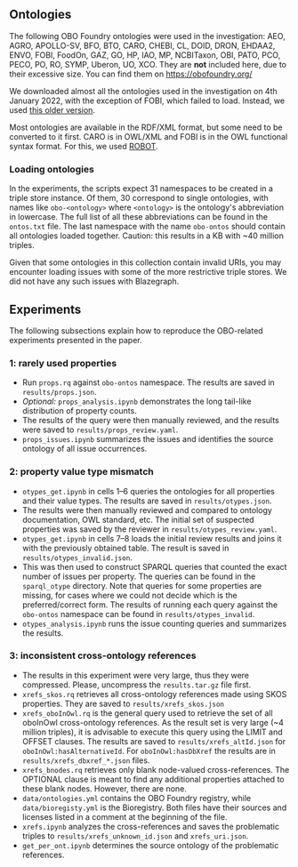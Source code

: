 ## Ontologies
The following OBO Foundry ontologies were used in the investigation: AEO, AGRO, APOLLO-SV, BFO, BTO, CARO, CHEBI, CL, DOID, DRON, EHDAA2, ENVO, FOBI, FoodOn, GAZ, GO, HP, IAO, MP, NCBITaxon, OBI, PATO, PCO, PECO, PO, RO, SYMP, Uberon, UO, XCO. They are **not** included here, due to their excessive size. You can find them on https://obofoundry.org/

We downloaded almost all the ontologies used in the investigation on 4th January 2022, with the exception of FOBI, which failed to load. Instead, we used [this older version](https://github.com/pcastellanoescuder/FoodBiomarkerOntology/blob/28c837225944b7bf922517f1865f8eb2ffca043c/fobi.owl).

Most ontologies are available in the RDF/XML format, but some need to be converted to it first. CARO is in OWL/XML and FOBI is in the OWL functional syntax format. For this, we used [ROBOT](http://robot.obolibrary.org/).

### Loading ontologies
In the experiments, the scripts expect 31 namespaces to be created in a triple store instance. Of them, 30 correspond to single ontologies, with names like `obo-<ontology>` where `<ontology>` is the ontology's abbreviation in lowercase. The full list of all these abbreviations can be found in the `ontos.txt` file. The last namespace with the name `obo-ontos` should contain all ontologies loaded together. Caution: this results in a KB with ~40 million triples.

Given that some ontologies in this collection contain invalid URIs, you may encounter loading issues with some of the more restrictive triple stores. We did not have any such issues with Blazegraph.

## Experiments

The following subsections explain how to reproduce the OBO-related experiments presented in the paper.

### 1: rarely used properties

- Run `props.rq` against `obo-ontos` namespace. The results are saved in `results/props.json`.
- *Optional:* `props_analysis.ipynb` demonstrates the long tail-like distribution of property counts.
- The results of the query were then manually reviewed, and the results were saved to `results/props_review.yaml`.
- `props_issues.ipynb` summarizes the issues and identifies the source ontology of all issue occurrences.

### 2: property value type mismatch

- `otypes_get.ipynb` in cells 1–6 queries the ontologies for all properties and their value types. The results are saved in `results/otypes.json`.
- The results were then manually reviewed and compared to ontology documentation, OWL standard, etc. The initial set of suspected properties was saved by the reviewer in `results/otypes_review.yaml`.
- `otypes_get.ipynb` in cells 7–8 loads the initial review results and joins it with the previously obtained table. The result is saved in `results/otypes_invalid.json`.
- This was then used to construct SPARQL queries that counted the exact number of issues per property. The queries can be found in the `sparql_otype` directory. Note that queries for some properties are missing, for cases where we could not decide which is the preferred/correct form. The results of running each query against the `obo-ontos` namespace can be found in `results/otypes_invalid`.
- `otypes_analysis.ipynb` runs the issue counting queries and summarizes the results.

### 3: inconsistent cross-ontology references

- The results in this experiment were very large, thus they were compressed. Please, uncompress the `results.tar.gz` file first.
- `xrefs_skos.rq` retrieves all cross-ontology references made using SKOS properties. They are saved to `results/xrefs_skos.json`
- `xrefs_oboInOwl.rq` is the general query used to retrieve the set of all oboInOwl cross-ontology references. As the result set is very large (~4 million triples), it is advisable to execute this query using the LIMIT and OFFSET clauses. The results are saved to `results/xrefs_altId.json` for `oboInOwl:hasAlternativeId`. For `oboInOwl:hasDbXref` the results are in `results/xrefs_dbxref_*.json` files.
- `xrefs_bnodes.rq` retrieves only blank node-valued cross-references. The OPTIONAL clause is meant to find any additional properties attached to these blank nodes. However, there are none.
- `data/ontologies.yml` contains the OBO Foundry registry, while `data/bioregisty.yml` is the Bioregistry. Both files have their sources and licenses listed in a comment at the beginning of the file.
- `xrefs.ipynb` analyzes the cross-references and saves the problematic triples to `results/xrefs_unknown_id.json` and `xrefs_uri.json`.
- `get_per_ont.ipynb` determines the source ontology of the problematic references.







